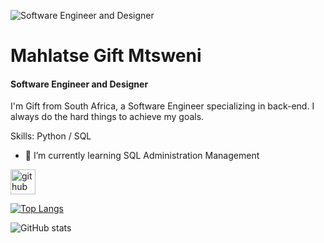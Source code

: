 ![Software Engineer and Designer](https://arturssmirnovs.github.io/github-profile-readme-generator/images/banner.png)

# Mahlatse Gift Mtsweni
#### Software Engineer and Designer

I'm Gift from South Africa, a Software Engineer specializing in back-end. I always do the hard things to achieve my goals. 

Skills: Python / SQL 

- 🌱 I’m currently learning SQL Administration Management

[<img src='https://cdn.jsdelivr.net/npm/simple-icons@3.0.1/icons/github.svg' alt='github' height='40'>](https://github.com/mgmtsweni)  

[![Top Langs](https://github-readme-stats.vercel.app/api/top-langs/?username=mgmtsweni)](https://github.com/mgmtsweni/github-readme-stats)

![GitHub stats](https://github-readme-stats.vercel.app/api?username=mgmtsweni&show_icons=true)  





<!--
**mgmtsweni/mgmtsweni** is a ✨ _special_ ✨ repository because its `README.md` (this file) appears on your GitHub profile.

Here are some ideas to get you started:

- 🔭 I’m currently working on ...
- 🌱 I’m currently learning ...
- 👯 I’m looking to collaborate on ...
- 🤔 I’m looking for help with ...
- 💬 Ask me about ...
- 📫 How to reach me: ...
- 😄 Pronouns: ...
- ⚡ Fun fact: ...
-->
